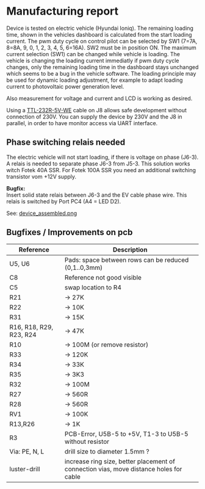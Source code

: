 # Manufacturing report

Device is tested on electric vehicle (Hyundai Ioniq). The remaining loading time, shown in the vehicles dashboard is calculated from the start loading current. The pwm duty cycle on control pilot can be selected by SW1 (7=7A, 8=8A, 9, 0, 1, 2, 3, 4, 5, 6=16A). SW2 must be in position ON. The maximum current selection (SW1) can be changed while vehicle is loading. The vehicle is changing the loading current immediatly if pwm duty cycle changes, only the remaining loading time in the dashboard stays unchanged which seems to be a bug in the vehicle software. The loading principle may be used for dynamic loading adjustment, for example to adapt loading current to photovoltaic power generation level.

Also measurement for voltage and current and LCD is working as desired. 

Using a [TTL-232R-5V-WE](http://www.ftdichip.com/Products/Cables/USBTTLSerial.htm) cable on J8 allows safe development without connection of 230V. You can supply the device by 230V and the J8 in parallel, in order to have monitor access via UART interface.

## Phase switching relais needed

The electric vehicle will not start loading, if there is voltage on phase (J6-3).
A relais is needed to separate phase J6-3 from J5-3. This solution works witch Fotek 40A SSR. For Fotek 100A SSR you need an additional switching transistor vom +12V supply.

**Bugfix:**  
Insert solid state relais between J6-3 and the EV cable phase wire.
This relais is switched by Port PC4 (A4 = LED D2).

See: [device_assembled.png](device_assembled.png)

## Bugfixes / Improvements on pcb


| Reference | Description |
| --------- | ---------------------------------------------------- |
| U5, U6    | Pads: space between rows can be reduced (0,1..0,3mm) |
| C8        | Reference not good visible
| C5        | swap location to R4
| R21       | -> 27K
| R22       | -> 10K
| R31       | -> 15K
| R16, R18, R29, R23, R24 | -> 47K
| R10       | -> 100M (or remove resistor)
| R33       | -> 120K
| R34       | -> 33K
| R35       | -> 3K3
| R32       | -> 100M
| R27       | -> 560R
| R28       | -> 560R
| RV1       | -> 100K
| R13,R26   | -> 1K
| R3            | PCB-Error, U5B-5 to +5V, T1-3 to U5B-5 without resistor
| Via: PE, N, L | drill size to diameter 1.5mm ?
| luster-drill  | increase ring size, better placement of connection vias, move distance holes for cable
